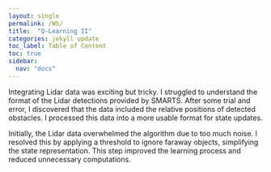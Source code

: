 ```yaml
---
layout: single
permalink: /W5/
title:  "Q-Learning II"
categories: jekyll update
toc_label: Table of Content
toc: true
sidebar:
  nav: "docs"
---
```


Integrating Lidar data was exciting but tricky. I struggled to understand the format of the Lidar detections provided by SMARTS. After some trial and error, I discovered that the data included the relative positions of detected obstacles. I processed this data into a more usable format for state updates.

Initially, the Lidar data overwhelmed the algorithm due to too much noise. I resolved this by applying a threshold to ignore faraway objects, simplifying the state representation. This step improved the learning process and reduced unnecessary computations.
